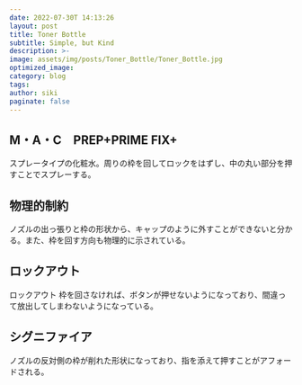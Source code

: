 ```yaml
---
date: 2022-07-30T 14:13:26
layout: post
title: Toner Bottle
subtitle: Simple, but Kind
description: >-
image: assets/img/posts/Toner_Bottle/Toner_Bottle.jpg
optimized_image: 
category: blog
tags: 
author: siki
paginate: false
---
```


## M・A・C　PREP+PRIME FIX+

スプレータイプの化粧水。周りの枠を回してロックをはずし、中の丸い部分を押すことでスプレーする。

## 物理的制約

ノズルの出っ張りと枠の形状から、キャップのように外すことができないと分かる。また、枠を回す方向も物理的に示されている。

## ロックアウト

ロックアウト
枠を回さなければ、ボタンが押せないようになっており、間違って放出してしまわないようになっている。


## シグニファイア

ノズルの反対側の枠が削れた形状になっており、指を添えて押すことがアフォードされる。